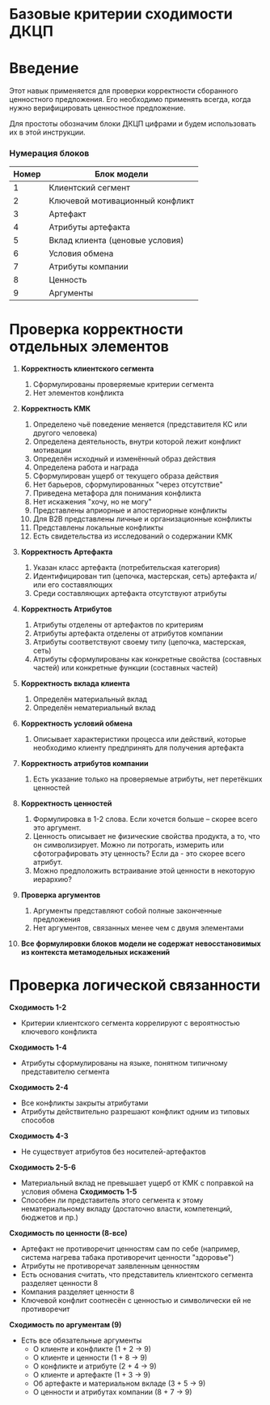 # Базовые критерии сходимости ДКЦП
# Введение
Этот навык применяется для проверки корректности сборанного ценностного предложения. Его необходимо применять всегда, когда нужно верифицировать ценностное предложение.

Для простоты обозначим блоки ДКЦП цифрами и будем использовать их в этой инструкции.

### Нумерация блоков

| Номер | Блок модели                     |
| ----- | ------------------------------- |
| 1     | Клиентский сегмент              |
| 2     | Ключевой мотивационный конфликт |
| 3     | Артефакт                        |
| 4     | Атрибуты артефакта              |
| 5     | Вклад клиента (ценовые условия) |
| 6     | Условия обмена                  |
| 7     | Атрибуты компании               |
| 8     | Ценность                        |
| 9     | Аргументы                       |

# Проверка корректности отдельных элементов

1. **Корректность клиентского сегмента**
    1. Сформулированы проверяемые критерии сегмента
    2. Нет элементов конфликта

2. **Корректность КМК**
    1. Определено чьё поведение меняется (представителя КС или другого человека)
    2. Определена деятельность, внутри которой лежит конфликт мотивации
    3. Определён исходный и изменённый образ действия
    4. Определена работа и награда
    5. Сформулирован ущерб от текущего образа действия
    6. Нет барьеров, сформулированных "через отсутствие"
    7. Приведена метафора для понимания конфликта
    8. Нет искажения "хочу, но не могу"
    9. Представлены априорные и апостериорные конфликты
    10. Для B2B представлены личные и организационные конфликты
    11. Представлены локальные конфликты
    12. Есть свидетельства из исследований о содержании КМК

3. **Корректность Артефакта**
    1. Указан класс артефакта (потребительская категория)
    2. Идентифицирован тип (цепочка, мастерская, сеть) артефакта и/или его составялющих
    3. Среди составляющих артефакта отсутствуют атрибуты

4. **Корректность Атрибутов**
    1. Атрибуты отделены от артефактов по критериям
    2. Атрибуты артефакта отделены от атрибутов компании
    3. Атрибуты соответствуют своему типу (цепочка, мастерская, сеть)
    4. Атрибуты сформулированы как конкретные свойства (составных частей) или конкретные функции (составных частей)

5. **Корректность вклада клиента**
    1. Определён материальный вклад
    2. Определён нематериальный вклад

6. **Корректность условий обмена**
    1. Описывает характеристики процесса или действий, которые необходимо клиенту предпринять для получения артефакта

7. **Корректность атрибутов компании**
    1. Есть указание только на проверяемые атрибуты, нет перетёкших ценностей

8. **Корректность ценностей**
    1. Формулировка в 1-2 слова. Если хочется больше – скорее всего это аргумент.
    2. Ценность описывает не физические свойства продукта, а то, что он символизирует. Можно ли потрогать, измерить или сфотографировать эту ценность? Если да - это скорее всего атрибут.
    3. Можно предположить встраивание этой ценности в некоторую иерархию?

9. **Проверка аргументов**
    1. Аргументы представляют собой полные законченные предложения
    2. Нет аргументов, связанных менее чем с двумя элементами
10. **Все формулировки блоков модели не содержат невосстановимых из контекста метамодельных искажений**
# Проверка логической связанности

**Сходимость 1-2**
- Критерии клиентского сегмента коррелируют с вероятностью ключевого конфликта

**Сходимость 1-4**
- Атрибуты сформулированы на языке, понятном типичному представителю сегмента

**Сходимость 2-4**
- Все конфликты закрыты атрибутами
- Атрибуты действительно разрешают конфликт одним из типовых способов

**Сходимость 4-3**
- Не существует атрибутов без носителей-артефактов

**Сходимость 2-5-6**
- Материальный вклад не превышает ущерб от КМК с поправкой на условия обмена
**Сходимость 1-5**
- Способен ли представитель этого сегмента к этому нематериальному вкладу (достаточно власти, компетенций, бюджетов и пр.)

**Сходимость по ценности (8-все)**
- Артефакт не противоречит ценностям сам по себе (например, система нагрева табака противоречит ценности "здоровье")
- Атрибуты не противоречат заявленным ценностям
- Есть основания считать, что представитель клиентского сегмента разделяет ценности 8
- Компания разделяет ценности 8
- Ключевой конфлит соотнесён с ценностью и символически ей не противоречит

**Сходимость по аргументам (9)**
- Есть все обязательные аргументы
    - О клиенте и конфликте (1 + 2 → 9)
    - О клиенте и ценности (1 + 8 → 9)
    - О конфликте и атрибуте (2 + 4 → 9)
    - О клиенте и артефакте (1 + 3 → 9)
    - Об артефакте и материальном вкладе (3 + 5 → 9)
    - О ценности и атрибутах компании (8 + 7 → 9)